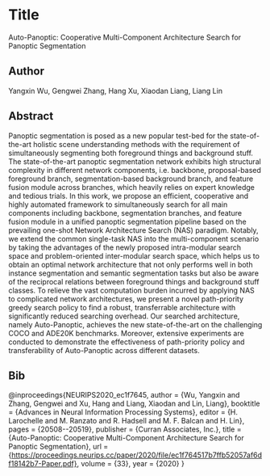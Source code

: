 # Title
Auto-Panoptic: Cooperative Multi-Component Architecture Search for Panoptic Segmentation

## Author
Yangxin Wu, Gengwei Zhang, Hang Xu, Xiaodan Liang, Liang Lin

## Abstract
Panoptic segmentation is posed as a new popular test-bed for the state-of-the-art holistic scene understanding methods with the requirement of simultaneously segmenting both foreground things and background stuff. The state-of-the-art panoptic segmentation network exhibits high structural complexity in different network components, i.e. backbone, proposal-based foreground branch, segmentation-based background branch, and feature fusion module across branches, which heavily relies on expert knowledge and tedious trials. In this work, we propose an efficient, cooperative and highly automated framework to simultaneously search for all main components including backbone, segmentation branches, and feature fusion module in a unified panoptic segmentation pipeline based on the prevailing one-shot Network Architecture Search (NAS) paradigm. Notably, we extend the common single-task NAS into the multi-component scenario by taking the advantages of the newly proposed intra-modular search space and problem-oriented inter-modular search space, which helps us to obtain an optimal network architecture that not only performs well in both instance segmentation and semantic segmentation tasks but also be aware of the reciprocal relations between foreground things and background stuff classes. To relieve the vast computation burden incurred by applying NAS to complicated network architectures, we present a novel path-priority greedy search policy to find a robust, transferrable architecture with significantly reduced searching overhead. Our searched architecture, namely Auto-Panoptic, achieves the new state-of-the-art on the challenging COCO and ADE20K benchmarks. Moreover, extensive experiments are conducted to demonstrate the effectiveness of path-priority policy and transferability of Auto-Panoptic across different datasets.

## Bib
@inproceedings{NEURIPS2020_ec1f7645,
 author = {Wu, Yangxin and Zhang, Gengwei and Xu, Hang and Liang, Xiaodan and Lin, Liang},
 booktitle = {Advances in Neural Information Processing Systems},
 editor = {H. Larochelle and M. Ranzato and R. Hadsell and M. F. Balcan and H. Lin},
 pages = {20508--20519},
 publisher = {Curran Associates, Inc.},
 title = {Auto-Panoptic: Cooperative Multi-Component Architecture Search for Panoptic Segmentation},
 url = {https://proceedings.neurips.cc/paper/2020/file/ec1f764517b7ffb52057af6df18142b7-Paper.pdf},
 volume = {33},
 year = {2020}
}

